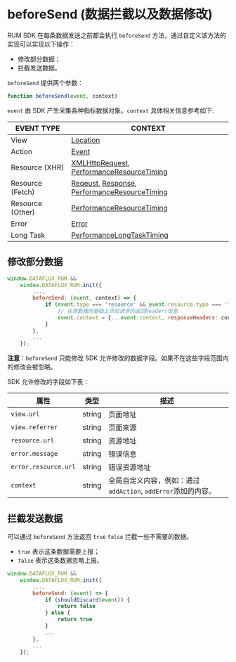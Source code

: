 # beforeSend (数据拦截以及数据修改)

RUM SDK 在每条数据发送之前都会执行 `beforeSend` 方法，通过自定义该方法的实现可以实现以下操作：

- 修改部分数据；  
- 拦截发送数据。

`beforeSend` 提供两个参数：
```js
function beforeSend(event, context)
```
`event` 由 SDK 产生采集各种指标数据对象。`context` 具体相关信息参考如下:

| EVENT TYPE  |  CONTEXT |
|---|---|
|  View | [Location](https://developer.mozilla.org/en-US/docs/Web/API/Location)  |
|  Action | [Event](https://developer.mozilla.org/en-US/docs/Web/API/Event)  |
|  Resource (XHR) | [XMLHttpRequest](https://developer.mozilla.org/en-US/docs/Web/API/XMLHttpRequest), [ PerformanceResourceTiming](https://developer.mozilla.org/en-US/docs/Web/API/PerformanceResourceTiming)  |
|  Resource (Fetch) | [Reqeust](https://developer.mozilla.org/en-US/docs/Web/API/Request), [Response](https://developer.mozilla.org/en-US/docs/Web/API/Response), [PerformanceResourceTiming](https://developer.mozilla.org/en-US/docs/Web/API/PerformanceResourceTiming)  |
|  Resource (Other) | [PerformanceResourceTiming](https://developer.mozilla.org/en-US/docs/Web/API/PerformanceResourceTiming)  |
|  Error | [Error](https://developer.mozilla.org/en-US/docs/Web//Reference/Global_Objects/Error)  |
|  Long Task | [PerformanceLongTaskTiming](https://developer.mozilla.org/en-US/docs/Web/API/PerformanceLongTaskTiming)  |

## 修改部分数据

```js
window.DATAFLUX_RUM &&
    window.DATAFLUX_RUM.init({
        ...,
        beforeSend: (event, context) => {
            if (event.type === 'resource' && event.resource.type === 'fetch') {
                // 在原数据的基础上添加请求的返回headers信息
                event.context = {...event.context, responseHeaders: context.response.headers}
            }
        },
        ...
    });
```

**注意**：`beforeSend` 只能修改 SDK 允许修改的数据字段。如果不在这些字段范围内的修改会被忽略。

SDK 允许修改的字段如下表：

|  属性 | 类型  | 描述 |
|---|---| --- |
|  `view.url` |  string |  页面地址   |
|  `view.referrer` |  string |  页面来源   |
|  `resource.url` |  string |  资源地址   |
|  `error.message` |  string |  错误信息   |
|  `error.resource.url` |  string |  错误资源地址   |
|  `context` |  string |  全局自定义内容，例如：通过`addAction`, `addError`添加的内容。    |

## 拦截发送数据

可以通过 `beforeSend` 方法返回 `true` `false` 拦截一些不需要的数据。

- `true` 表示这条数据需要上报；  
- `false` 表示这条数据忽略上报。

```js
window.DATAFLUX_RUM &&
    window.DATAFLUX_RUM.init({
        ...,
        beforeSend: (event) => {
            if (shouldDiscard(event)) {
                return false
            } else {
                return true
            }
            ...
        },
        ...
    });
```


